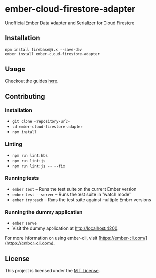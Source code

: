 ember-cloud-firestore-adapter
==============================================================================

Unofficial Ember Data Adapter and Serializer for Cloud Firestore

Installation
------------------------------------------------------------------------------

```
npm install firebase@5.x --save-dev
ember install ember-cloud-firestore-adapter
```

Usage
------------------------------------------------------------------------------

Checkout the guides [here](https://github.com/rmmmp/ember-cloud-firestore-adapter/tree/master/guides).

Contributing
------------------------------------------------------------------------------

### Installation

* `git clone <repository-url>`
* `cd ember-cloud-firestore-adapter`
* `npm install`

### Linting

* `npm run lint:hbs`
* `npm run lint:js`
* `npm run lint:js -- --fix`

### Running tests

* `ember test` – Runs the test suite on the current Ember version
* `ember test --server` – Runs the test suite in "watch mode"
* `ember try:each` – Runs the test suite against multiple Ember versions

### Running the dummy application

* `ember serve`
* Visit the dummy application at [http://localhost:4200](http://localhost:4200).

For more information on using ember-cli, visit [https://ember-cli.com/](https://ember-cli.com/).

License
------------------------------------------------------------------------------

This project is licensed under the [MIT License](LICENSE.md).

